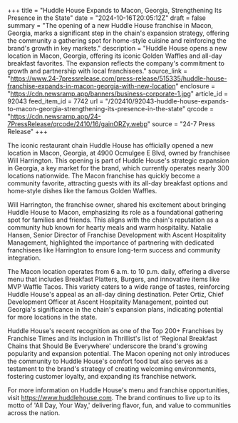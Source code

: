 +++
title = "Huddle House Expands to Macon, Georgia, Strengthening Its Presence in the State"
date = "2024-10-16T20:05:12Z"
draft = false
summary = "The opening of a new Huddle House franchise in Macon, Georgia, marks a significant step in the chain's expansion strategy, offering the community a gathering spot for home-style cuisine and reinforcing the brand's growth in key markets."
description = "Huddle House opens a new location in Macon, Georgia, offering its iconic Golden Waffles and all-day breakfast favorites. The expansion reflects the company's commitment to growth and partnership with local franchisees."
source_link = "https://www.24-7pressrelease.com/press-release/515335/huddle-house-franchise-expands-in-macon-georgia-with-new-location"
enclosure = "https://cdn.newsramp.app/banners/business-corporate-1.jpg"
article_id = 92043
feed_item_id = 7742
url = "/202410/92043-huddle-house-expands-to-macon-georgia-strengthening-its-presence-in-the-state"
qrcode = "https://cdn.newsramp.app/24-7PressRelease/qrcode/2410/16/gainORZy.webp"
source = "24-7 Press Release"
+++

<p>The iconic restaurant chain Huddle House has officially opened a new location in Macon, Georgia, at 4900 Ocmulgee E Blvd, owned by franchisee Will Harrington. This opening is part of Huddle House's strategic expansion in Georgia, a key market for the brand, which currently operates nearly 300 locations nationwide. The Macon franchise has quickly become a community favorite, attracting guests with its all-day breakfast options and home-style dishes like the famous Golden Waffles.</p><p>Will Harrington, the franchise owner, shared his excitement about bringing Huddle House to Macon, emphasizing its role as a foundational gathering spot for families and friends. This aligns with the chain's reputation as a community hub known for hearty meals and warm hospitality. Natalie Hansen, Senior Director of Franchise Development with Ascent Hospitality Management, highlighted the importance of partnering with dedicated franchisees like Harrington to ensure long-term success and community integration.</p><p>The Macon location operates from 6 a.m. to 10 p.m. daily, offering a diverse menu that includes Breakfast Platters, Burgers, and innovative items like MVP Waffle Tacos. This variety caters to a wide range of tastes, reinforcing Huddle House's appeal as an all-day dining destination. Peter Ortiz, Chief Development Officer at Ascent Hospitality Management, pointed out Georgia's significance in the chain's expansion plans, indicating potential for more locations in the state.</p><p>Huddle House's recent recognition as one of the Top 200+ Franchises by Franchise Times and its inclusion in Thrillist's list of 'Regional Breakfast Chains that Should Be Everywhere' underscore the brand's growing popularity and expansion potential. The Macon opening not only introduces the community to Huddle House's comfort food but also serves as a testament to the brand's strategy of creating welcoming environments, fostering customer loyalty, and expanding its franchise network.</p><p>For more information on Huddle House's menu and franchise opportunities, visit <a href='https://www.huddlehouse.com' rel='nofollow' target='_blank'>https://www.huddlehouse.com</a>. The brand continues to live up to its motto of 'All Day, Your Way,' delivering flavor, fun, and value to communities across the nation.</p>